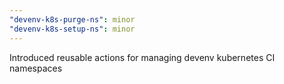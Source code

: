 ```yaml
---
"devenv-k8s-purge-ns": minor
"devenv-k8s-setup-ns": minor
---
```


Introduced reusable actions for managing devenv kubernetes CI namespaces
